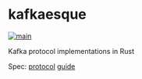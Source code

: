 # kafkaesque #
[![main](https://github.com/amrhassan/kafkaesque/actions/workflows/main.yaml/badge.svg)](https://github.com/amrhassan/kafkaesque/actions/workflows/main.yaml)

Kafka protocol implementations in Rust

Spec: [protocol](https://kafka.apache.org/protocol) [guide](https://cwiki.apache.org/confluence/display/KAFKA/A+Guide+To+The+Kafka+Protocol)
